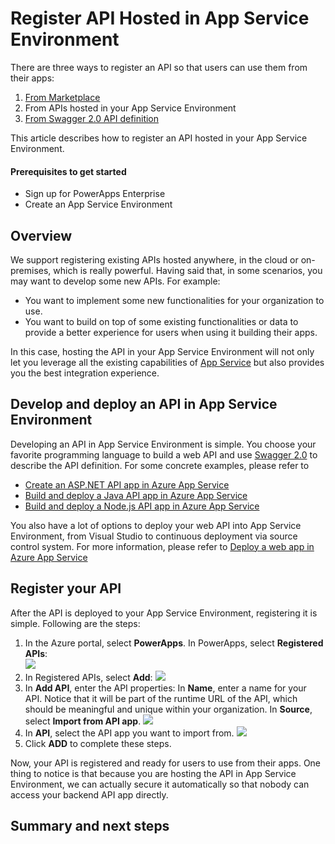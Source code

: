 <properties
	pageTitle="Register API hosted in App Service Environment | Microsoft Azure"
	description="Register API hosted in App Service Environment"
	services="power-apps"
	documentationCenter="" 
	authors="MandiOhlinger"
	manager="dwrede"
	editor=""/>

<tags
   ms.service="power-apps"
   ms.devlang="na"
   ms.topic="article"
   ms.tgt_pltfrm="na"
   ms.workload="" 
   ms.date="11/30/2015"
   ms.author="guayan"/>

# Register API Hosted in App Service Environment

There are three ways to register an API so that users can use them from their apps:

1. [From Marketplace](powerapps-register-api-from-marketplace.md)
2. From APIs hosted in your App Service Environment
3. [From Swagger 2.0 API definition](powerapps-register-existing-api-from-api-definition.md)

This article describes how to register an API hosted in your App Service Environment.

#### Prerequisites to get started

- Sign up for PowerApps Enterprise
- Create an App Service Environment

## Overview

We support registering existing APIs hosted anywhere, in the cloud or on-premises, which is really powerful. Having said that, in some scenarios, you may want to develop some new APIs. For example:

- You want to implement some new functionalities for your organization to use.
- You want to build on top of some existing functionalities or data to provide a better experience for users when using it building their apps.

In this case, hosting the API in your App Service Environment will not only let you leverage all the existing capabilities of [App Service]() but also provides you the best integration experience.

## Develop and deploy an API in App Service Environment

Developing an API in App Service Environment is simple. You choose your favorite programming language to build a web API and use [Swagger 2.0](http://swagger.io) to describe the API definition. For some concrete examples, please refer to

- [Create an ASP.NET API app in Azure App Service](app-service-dotnet-create-api-app.md)
- [Build and deploy a Java API app in Azure App Service](app-service-api-java-api-app.md)
- [Build and deploy a Node.js API app in Azure App Service](app-service-api-nodejs-api-app.md)

You also have a lot of options to deploy your web API into App Service Environment, from Visual Studio to continuous deployment via source control system. For more information, please refer to [Deploy a web app in Azure App Service](web-sites-deploy.md)

## Register your API

After the API is deployed to your App Service Environment, registering it is simple. Following are the steps:

1. In the Azure portal, select **PowerApps**. In PowerApps, select **Registered APIs**:  
	![][11]
2. In Registered APIs, select **Add**:
	![][12]  
3. In **Add API**, enter the API properties:
	In **Name**, enter a name for your API. Notice that it will be part of the runtime URL of the API, which should be meaningful and unique within your organization.
	In **Source**, select **Import from API app**.
	![][13]
4. In **API**, select the API app you want to import from.
	![][14]
5. Click **ADD** to complete these steps.

Now, your API is registered and ready for users to use from their apps. One thing to notice is that because you are hosting the API in App Service Environment, we can actually secure it automatically so that nobody can access your backend API app directly.

## Summary and next steps




[11]: ./media/powerapps-register-api-hosted-in-app-service/registered-apis-part.png
[12]: ./media/powerapps-register-api-hosted-in-app-service/add-api-button.png
[13]: ./media/powerapps-register-api-hosted-in-app-service/add-api-blade.png
[14]: ./media/powerapps-register-api-hosted-in-app-service/add-api-select-from-api-app-blade.png
